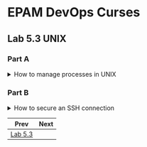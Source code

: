 # EPAM DevOps Curses
## Lab 5.3 UNIX
### Part A

<details><summary>How to manage processes in UNIX</summary>

<br><p>pstree utility shows parent processes and theirs childs:

![](t5.3.A.pstree.PNG)

<p>The /proc file system contains all system information about the components that are currently running:

![](t5.3.A.proc_cpuinfo.PNG)

<p>You can use ps utility on Linux with BSD or/and System V style options:

![](t5.3.A.ps.SystemV_style+BSD_style.options.PNG)

<p>htop is realy useful utility that you "must have":

![](t5.3.A.htop_installation.PNG)
![](t5.3.A.htop_output.PNG)

</details>

### Part B

<details><summary>How to secure an SSH connection</summary>

<br><p>We did the same manipulations with SSH in the Lab 2.1 Part B:

<a href=../../m2/task2.1/readme.md><img src=../../m2/task2.1/t2.1_vagrant_putty.PNG></a>

</details>

|Prev|Next|
|----|----|
|<a href=../task5.3/readme.md>Lab 5.3</a>||
